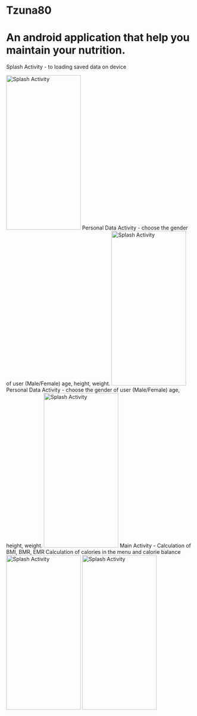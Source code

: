 # Tzuna80
# An android application that help you maintain your nutrition.
Splash Activity - to loading saved data on device

<img src="https://user-images.githubusercontent.com/55783449/106728199-e5759700-6614-11eb-9645-784a15dec89d.jpg" alt="Splash Activity" width="200" height="415">
Personal Data Activity - 
choose the gender of user (Male/Female)
age, height, weight.
<img src="https://user-images.githubusercontent.com/55783449/106730903-8d8c5f80-6617-11eb-8398-c409328c6f61.jpg" alt="Splash Activity" width="200" height="415">
Personal Data Activity - choose the gender of user (Male/Female) age, height, weight.
<img src="https://user-images.githubusercontent.com/55783449/106730925-93824080-6617-11eb-85c6-20e8ea08b4eb.jpg" alt="Splash Activity" width="200" height="415">
Main Activity - Calculation of BMI, BMR, EMR Calculation of calories in the menu and calorie balance
<img src="https://user-images.githubusercontent.com/55783449/106730938-954c0400-6617-11eb-9986-0425d04a2829.jpg" alt="Splash Activity" width="200" height="415">

<img src="https://user-images.githubusercontent.com/55783449/106730945-9715c780-6617-11eb-9ead-ea575ceefc07.jpg" alt="Splash Activity" width="200" height="415">
